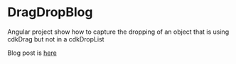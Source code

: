 # DragDropBlog
Angular project show how to capture the dropping of an object that is using cdkDrag but not in a cdkDropList

Blog post is [here](https://blog.zimbaroos.in/post/2021/03/12/angular-drag-and-drop)
